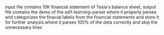 input file contains 10K financial statement of Tesla's balance sheet,
output file contains the demo of the self-learning-parser where it properly parses and categorizes the finacial labels from the financial statements
and store it for further analysis.where it parses 100% of the data correctly and skip the unnecessary lines
